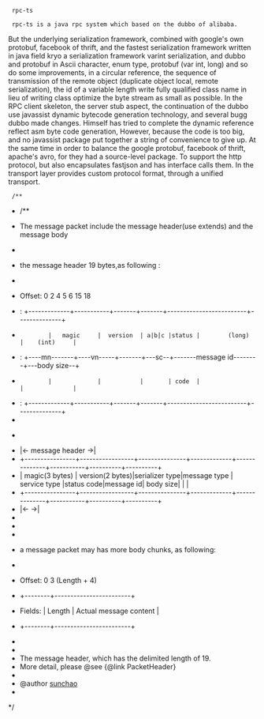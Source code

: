      rpc-ts
    
     rpc-ts is a java rpc system which based on the dubbo of alibaba.
But the underlying serialization framework, combined with google's 
own protobuf, facebook of thrift, and the fastest serialization 
framework written in java field kryo a serialization framework 
varint serialization, and dubbo and protobuf in Ascii character, 
enum type, protobuf (var int, long) and so do some improvements, 
in a circular reference, the sequence of transmission of the remote
object (duplicate object local, remote serialization), the id of a 
variable length write fully qualified class name in lieu of writing 
class optimize the byte stream as small as possible.
     In the RPC client skeleton, the server stub aspect, the continuation 
of the dubbo use javassist dynamic bytecode generation technology, 
and several bugg dubbo made changes. Himself has tried to complete 
the dynamic reference reflect asm byte code generation,
However, because the code is too big, and no javassist package 
put together a string of convenience to give up.
     At the same time in order to balance the google protobuf,
facebook of thrift, apache's avro, for they had a source-level
package. To support the http protocol, but also encapsulates
fastjson and has interface calls them.
     In the transport layer provides custom protocol format, through a unified transport.
     
     /**
 * /**
 * </p>The message packet include the message header(use extends) and the message body</p>
 * 
 * </p>the message header 19 bytes,as following : </p> </p>
 * 
 * </p>Offset: 0             2           4       5       6                        15             18</p> 
 * </p>      : +-------------+-----------+-------+-------+-------------------------+--------------+</p>
 *             |   magic     |  version  | a|b|c |status |        (long)           |    (int)     |
 * </p>      : +----mn-------+----vn-----+-------+---sc--+-------message id--------+---body size--+</p>
 *             |             |           |       | code  |                         |              |   
 * </p>      : +-------------+-----------+-------+-------+-------------------------+--------------+ 
 * 
 * <pre>
 * |<-                             message header                                                                  ->|
 * +----------------+-----------------+---------------+-------------+--------------+-----------+----------+----------+ 
 * | magic(3 bytes) | version(2 bytes)|serializer type|message type | service type |status code|message id| body size|                                                    |                    |
 * +----------------+-----------------+---------------+-------------+--------------+-----------+----------+----------+
 * |<-                                                                                                             ->|
 * </pre>
 * 
 * 
 * </p>a message packet may has more body chunks, as following:</p> 
 * 
 * </p> Offset: 0        3             (Length + 4)</p> 
 * </p>         +--------+------------------------+</p> 
 * </p> Fields: | Length | Actual message content |</p>
 * </p>         +--------+------------------------+</p>
 * 
 * 
 * The message header, which has the delimited length of 19.
 * More detail, please @see {@link PacketHeader}
 * 
 * @author <a href="mailto:sunchao6106@163.com">sunchao</a>
 *
 */
